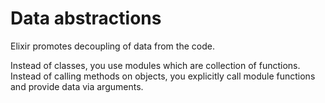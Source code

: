# Data abstractions

Elixir promotes decoupling of data from the code.

Instead of classes, you use modules which are collection of functions.
Instead of calling methods on objects, you explicitly call module functions and provide data via arguments.

